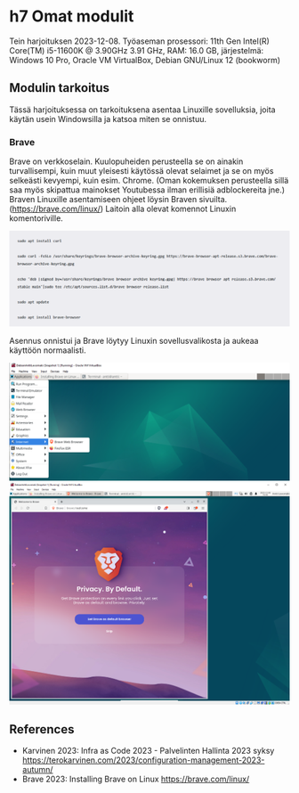 # h7 Omat modulit

Tein harjoituksen 2023-12-08. Työaseman prosessori: 11th Gen Intel(R) Core(TM) i5-11600K @ 3.90GHz 3.91 GHz, RAM: 16.0 GB, järjestelmä: Windows 10 Pro, Oracle VM VirtualBox, Debian GNU/Linux 12 (bookworm)

## Modulin tarkoitus

Tässä harjoituksessa on tarkoituksena asentaa Linuxille sovelluksia, joita käytän usein Windowsilla ja katsoa miten se onnistuu.

### Brave

Brave on verkkoselain. Kuulopuheiden perusteella se on ainakin turvallisempi, kuin muut yleisesti käytössä olevat selaimet ja se on myös selkeästi kevyempi, kuin esim. Chrome. (Oman kokemuksen perusteella sillä saa myös skipattua mainokset Youtubessa ilman erillisiä adblockereita jne.)
Braven Linuxille asentamiseen ohjeet löysin Braven sivuilta. (https://brave.com/linux/) Laitoin alla olevat komennot Linuxin komentoriville.

![](kuvat/h7-omat-modulit/Capture01.PNG)

Asennus onnistui ja Brave löytyy Linuxin sovellusvalikosta ja aukeaa käyttöön normaalisti.

![](kuvat/h7-omat-modulit/Capture03.PNG)
![](kuvat/h7-omat-modulit/Capture04.PNG)

## References
- Karvinen 2023: Infra as Code 2023 - Palvelinten Hallinta 2023 syksy https://terokarvinen.com/2023/configuration-management-2023-autumn/
- Brave 2023: Installing Brave on Linux https://brave.com/linux/

